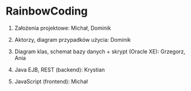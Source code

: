 RainbowCoding
====
1. Założenia projektowe:
Michał,
Dominik

2. Aktorzy, diagram przypadków użycia:
Dominik

3. Diagram klas, schemat bazy danych + skrypt (Oracle XE):
Grzegorz,
Ania

4. Java EJB, REST (backend):
Krystian

5. JavaScript (frontend):
Michał
